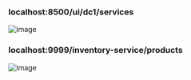 ### localhost:8500/ui/dc1/services

![image](https://github.com/hayatelallaouy01/Micro-Services-Architecture-Ecom-emsi/assets/123452386/9a3181aa-b327-4776-9375-eb00ee0e9b71)

### localhost:9999/inventory-service/products

![image](https://github.com/hayatelallaouy01/Micro-Services-Architecture-Ecom-emsi/assets/123452386/7021c218-7a91-4ff6-922c-7326248792b3)
